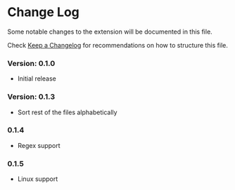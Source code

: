 # Change Log

Some notable changes to the extension will be documented in this file.

Check [Keep a Changelog](http://keepachangelog.com/) for recommendations on how to structure this file.

### Version: 0.1.0

- Initial release

### Version: 0.1.3

- Sort rest of the files alphabetically

### 0.1.4

- Regex support

### 0.1.5

- Linux support